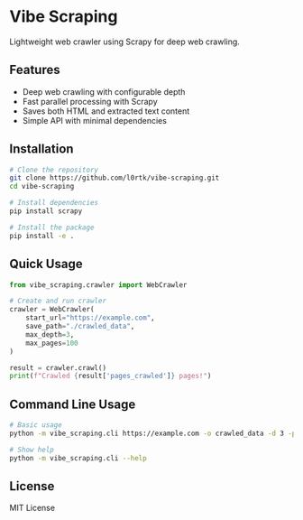 # Vibe Scraping

Lightweight web crawler using Scrapy for deep web crawling.

## Features

- Deep web crawling with configurable depth
- Fast parallel processing with Scrapy
- Saves both HTML and extracted text content
- Simple API with minimal dependencies

## Installation

```bash
# Clone the repository
git clone https://github.com/l0rtk/vibe-scraping.git
cd vibe-scraping

# Install dependencies
pip install scrapy

# Install the package
pip install -e .
```

## Quick Usage

```python
from vibe_scraping.crawler import WebCrawler

# Create and run crawler
crawler = WebCrawler(
    start_url="https://example.com",
    save_path="./crawled_data",
    max_depth=3,
    max_pages=100
)

result = crawler.crawl()
print(f"Crawled {result['pages_crawled']} pages!")
```

## Command Line Usage

```bash
# Basic usage
python -m vibe_scraping.cli https://example.com -o crawled_data -d 3 -p 100

# Show help
python -m vibe_scraping.cli --help
```

## License

MIT License
